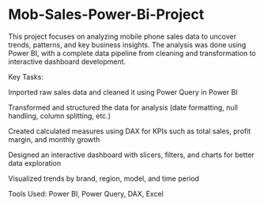 # Mob-Sales-Power-Bi-Project
This project focuses on analyzing mobile phone sales data to uncover trends, patterns, and key business insights. The analysis was done using Power BI, with a complete data pipeline from cleaning and transformation to interactive dashboard development.

Key Tasks:

Imported raw sales data and cleaned it using Power Query in Power BI

Transformed and structured the data for analysis (date formatting, null handling, column splitting, etc.)

Created calculated measures using DAX for KPIs such as total sales, profit margin, and monthly growth

Designed an interactive dashboard with slicers, filters, and charts for better data exploration

Visualized trends by brand, region, model, and time period

Tools Used: Power BI, Power Query, DAX, Excel

